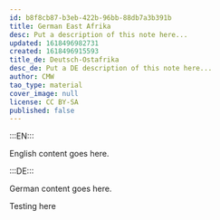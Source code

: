 ```yaml
---
id: b8f8cb87-b3eb-422b-96bb-88db7a3b391b
title: German East Afrika
desc: Put a description of this note here...
updated: 1618496982731
created: 1618496915593
title_de: Deutsch-Ostafrika
desc_de: Put a DE description of this note here...
author: CMW
tao_type: material
cover_image: null
license: CC BY-SA
published: false
---
```


:::EN:::

English content goes here.

:::DE:::

German content goes here.

Testing here
